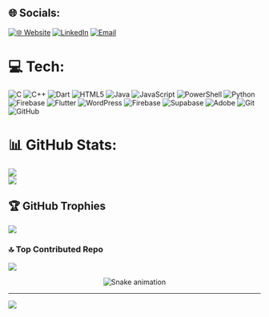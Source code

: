 
## 🌐 Socials:
[![🌐 Website](https://img.shields.io/badge/Website-14b8a6?style=for-the-badge&logo=About.me&logoColor=white)](https://www.anishchauhan.com.np/)
[![LinkedIn](https://img.shields.io/badge/LinkedIn-%230077B5.svg?style=for-the-badge&logo=linkedin&logoColor=white)](https://linkedin.com/in/anishchauhan25)
[![Email](https://img.shields.io/badge/Email-D14836?style=for-the-badge&logo=gmail&logoColor=white)](mailto:nightcoreanime240@gmail.com)

# 💻 Tech:
![C](https://img.shields.io/badge/c-%2300599C.svg?style=for-the-badge&logo=c&logoColor=white) ![C++](https://img.shields.io/badge/c++-%2300599C.svg?style=for-the-badge&logo=c%2B%2B&logoColor=white) ![Dart](https://img.shields.io/badge/dart-%230175C2.svg?style=for-the-badge&logo=dart&logoColor=white) ![HTML5](https://img.shields.io/badge/html5-%23E34F26.svg?style=for-the-badge&logo=html5&logoColor=white) ![Java](https://img.shields.io/badge/java-%23ED8B00.svg?style=for-the-badge&logo=openjdk&logoColor=white) ![JavaScript](https://img.shields.io/badge/javascript-%23323330.svg?style=for-the-badge&logo=javascript&logoColor=%23F7DF1E) ![PowerShell](https://img.shields.io/badge/PowerShell-%235391FE.svg?style=for-the-badge&logo=powershell&logoColor=white) ![Python](https://img.shields.io/badge/python-3670A0?style=for-the-badge&logo=python&logoColor=ffdd54) ![Firebase](https://img.shields.io/badge/firebase-%23039BE5.svg?style=for-the-badge&logo=firebase) ![Flutter](https://img.shields.io/badge/Flutter-%2302569B.svg?style=for-the-badge&logo=Flutter&logoColor=white) ![WordPress](https://img.shields.io/badge/WordPress-%23117AC9.svg?style=for-the-badge&logo=WordPress&logoColor=white) ![Firebase](https://img.shields.io/badge/firebase-a08021?style=for-the-badge&logo=firebase&logoColor=ffcd34) ![Supabase](https://img.shields.io/badge/Supabase-3ECF8E?style=for-the-badge&logo=supabase&logoColor=white) ![Adobe](https://img.shields.io/badge/adobe-%23FF0000.svg?style=for-the-badge&logo=adobe&logoColor=white) ![Git](https://img.shields.io/badge/git-%23F05033.svg?style=for-the-badge&logo=git&logoColor=white) ![GitHub](https://img.shields.io/badge/github-%23121011.svg?style=for-the-badge&logo=github&logoColor=white)

# 📊 GitHub Stats:
![](https://github-readme-stats.vercel.app/api?username=annish-cmd&theme=highcontrast&hide_border=false&include_all_commits=false&count_private=false)<br/>
![](https://nirzak-streak-stats.vercel.app/?user=annish-cmd&theme=highcontrast&hide_border=false)<br/>

<!--
![](https://github-readme-stats.vercel.app/api/top-langs/?username=annish-cmd&theme=highcontrast&hide_border=false&include_all_commits=false&count_private=false&layout=compact)
-->

## 🏆 GitHub Trophies
![](https://github-profile-trophy.vercel.app/?username=annish-cmd&theme=radical&no-frame=false&no-bg=true&margin-w=4)

### 🔝 Top Contributed Repo
![](https://github-contributor-stats.vercel.app/api?username=annish-cmd&limit=5&theme=dark&combine_all_yearly_contributions=true)

<!-- Snake Game Repo View -->

<div align="center">
  <img src="https://profile-readme-generator.com/assets/snake.svg" alt="Snake animation" />
</div>

---
[![](https://visitcount.itsvg.in/api?id=annish-cmd&icon=0&color=0)](https://visitcount.itsvg.in)

<!-- Proudly created with GPRM ( https://gprm.itsvg.in ) -->

